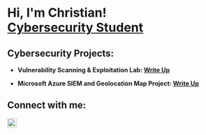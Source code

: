 <h1>Hi, I'm Christian! <br/><a href="https://github.com/christianbuchli"><a href="www.linkedin.com/in/christian-buchli-5a3a68322">Cybersecurity Student</a>

<h2> Cybersecurity Projects:</h2>

- <b> Vulnerability Scanning & Exploitation Lab: <b>
<b> [Write Up](https://github.com/christianbuchli/VulnLab)

- <b> Microsoft Azure SIEM and Geolocation Map Project: <b>
<b> [Write Up](https://github.com/christianbuchli/AzureSIEM)

<h2> Connect with me:</h2>

[<img align="left" alt="Christian Buchli | LinkedIn" width="22px" src="https://cdn.jsdelivr.net/npm/simple-icons@v3/icons/linkedin.svg" />][linkedin]

[linkedin]: https://linkedin.com/in/christian-buchli-5a3a68322

